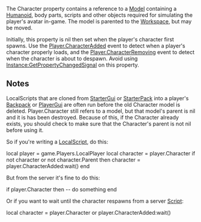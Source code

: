 The Character property contains a reference to a [Model](https://developer.roblox.com/en-us/api-reference/class/Model) containing a [Humanoid](https://developer.roblox.com/en-us/api-reference/class/Humanoid), body parts, scripts and other objects required for simulating the player's avatar in-game. The model is parented to the [Workspace](https://developer.roblox.com/en-us/api-reference/class/Workspace), but may be moved.

Initially, this property is nil then set when the player's character first spawns. Use the [Player.CharacterAdded](https://developer.roblox.com/en-us/api-reference/event/Player/CharacterAdded) event to detect when a player's character properly loads, and the [Player.CharacterRemoving](https://developer.roblox.com/en-us/api-reference/event/Player/CharacterRemoving) event to detect when the character is about to despawn. Avoid using [Instance:GetPropertyChangedSignal](https://developer.roblox.com/en-us/api-reference/function/Instance/GetPropertyChangedSignal) on this property.

Notes
-----

LocalScripts that are cloned from [StarterGui](https://developer.roblox.com/en-us/api-reference/class/StarterGui) or [StarterPack](https://developer.roblox.com/en-us/api-reference/class/StarterPack) into a player's [Backpack](https://developer.roblox.com/en-us/api-reference/class/Backpack) or [PlayerGui](https://developer.roblox.com/en-us/api-reference/class/PlayerGui) are often run before the old Character model is deleted. Player.Character still refers to a model, but that model's parent is nil and it is has been destroyed. Because of this, if the Character already exists, you should check to make sure that the Character's parent is not nil before using it.

So if you're writing a [LocalScript](https://developer.roblox.com/en-us/api-reference/class/LocalScript), do this:

local player = game.Players.LocalPlayer
local character = player.Character
if not character or not character.Parent then
    character = player.CharacterAdded:wait()
end

But from the server it's fine to do this:

if player.Character then
	-- do something
end

Or if you want to wait until the character respawns from a server [Script](https://developer.roblox.com/en-us/api-reference/class/Script):

local character = player.Character or player.CharacterAdded:wait()